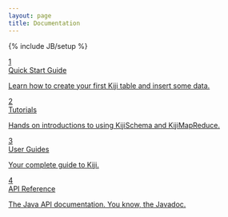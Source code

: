 ```yaml
---
layout: page
title: Documentation
---
```

{% include JB/setup %}

<div class="row-fluid home-box">
  <div class="span4 offset1">
    <a href="{{ site.kiji_url }}/getstarted/#Quick_Start_Guide" class="boxlink">
      <div class="well">
        <div class="large-number">1</div>
        <div class="title">Quick Start Guide</div>
        <p class="description">
          Learn how to create your first Kiji table and insert some data.
        </p>
      </div>
    </a>
  </div>
  <div class="span4 offset1">
    <a href="{{ site.tutorial_url }}.html" class="boxlink">
      <div class="well">
        <div class="large-number">2</div>
        <div class="title">Tutorials</div>
        <p class="description">
          Hands on introductions to using KijiSchema and KijiMapReduce.
        </p>
      </div>
    </a>
  </div>
</div>

<div class="row-fluid home-box">
  <div class="span4 offset1">
    <a href="{{ site.userguide_url }}.html" class="boxlink">
      <div class="well">
        <div class="large-number">3</div>
        <div class="title">User Guides</div>
        <p class="description">
          Your complete guide to Kiji.
        </p>
      </div>
    </a>
  </div>
  <div class="span4 offset1">
    <a href="{{ site.api_url }}" class="boxlink">
      <div class="well">
        <div class="large-number">4</div>
        <div class="title">API Reference</div>
        <p class="description">
          The Java API documentation. You know, the Javadoc.
        </p>
      </div>
    </a>
  </div>
</div>
